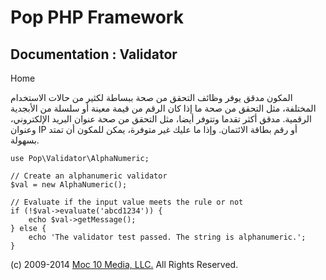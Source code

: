 Pop PHP Framework
=================

Documentation : Validator
-------------------------

Home

المكون مدقق يوفر وظائف التحقق من صحة ببساطة لكثير من حالات الاستخدام
المختلفة، مثل التحقق من صحة ما إذا كان الرقم من قيمة معينة أو سلسلة من
الأبجدية الرقمية. مدقق أكثر تقدما وتتوفر أيضا، مثل التحقق من صحة عنوان
البريد الإلكتروني، وعنوان IP أو رقم بطاقة الائتمان. وإذا ما عليك غير
متوفرة، يمكن للمكون أن تمتد بسهولة.

    use Pop\Validator\AlphaNumeric;

    // Create an alphanumeric validator
    $val = new AlphaNumeric();

    // Evaluate if the input value meets the rule or not
    if (!$val->evaluate('abcd1234')) {
        echo $val->getMessage();
    } else {
        echo 'The validator test passed. The string is alphanumeric.';
    }

\(c) 2009-2014 [Moc 10 Media, LLC.](http://www.moc10media.com) All
Rights Reserved.
